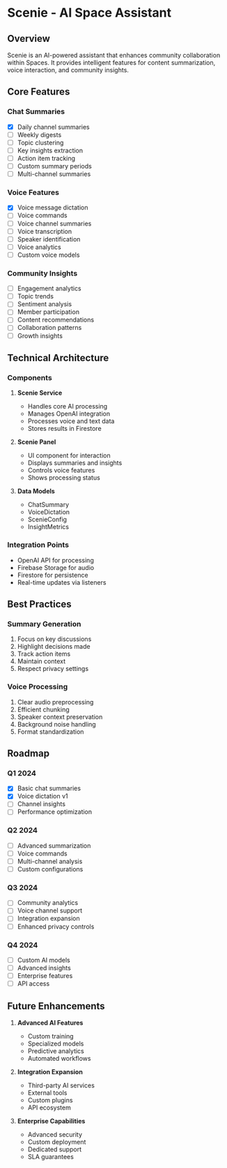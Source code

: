 # Scenie - AI Space Assistant

## Overview

Scenie is an AI-powered assistant that enhances community collaboration within Spaces. It provides intelligent features for content summarization, voice interaction, and community insights.

## Core Features

### Chat Summaries
- [x] Daily channel summaries
- [ ] Weekly digests
- [ ] Topic clustering
- [ ] Key insights extraction
- [ ] Action item tracking
- [ ] Custom summary periods
- [ ] Multi-channel summaries

### Voice Features
- [x] Voice message dictation
- [ ] Voice commands
- [ ] Voice channel summaries
- [ ] Voice transcription
- [ ] Speaker identification
- [ ] Voice analytics
- [ ] Custom voice models

### Community Insights
- [ ] Engagement analytics
- [ ] Topic trends
- [ ] Sentiment analysis
- [ ] Member participation
- [ ] Content recommendations
- [ ] Collaboration patterns
- [ ] Growth insights

## Technical Architecture

### Components
1. **Scenie Service**
   - Handles core AI processing
   - Manages OpenAI integration
   - Processes voice and text data
   - Stores results in Firestore

2. **Scenie Panel**
   - UI component for interaction
   - Displays summaries and insights
   - Controls voice features
   - Shows processing status

3. **Data Models**
   - ChatSummary
   - VoiceDictation
   - ScenieConfig
   - InsightMetrics

### Integration Points
- OpenAI API for processing
- Firebase Storage for audio
- Firestore for persistence
- Real-time updates via listeners

## Best Practices

### Summary Generation
1. Focus on key discussions
2. Highlight decisions made
3. Track action items
4. Maintain context
5. Respect privacy settings

### Voice Processing
1. Clear audio preprocessing
2. Efficient chunking
3. Speaker context preservation
4. Background noise handling
5. Format standardization

## Roadmap

### Q1 2024
- [x] Basic chat summaries
- [x] Voice dictation v1
- [ ] Channel insights
- [ ] Performance optimization

### Q2 2024
- [ ] Advanced summarization
- [ ] Voice commands
- [ ] Multi-channel analysis
- [ ] Custom configurations

### Q3 2024
- [ ] Community analytics
- [ ] Voice channel support
- [ ] Integration expansion
- [ ] Enhanced privacy controls

### Q4 2024
- [ ] Custom AI models
- [ ] Advanced insights
- [ ] Enterprise features
- [ ] API access

## Future Enhancements

1. **Advanced AI Features**
   - Custom training
   - Specialized models
   - Predictive analytics
   - Automated workflows

2. **Integration Expansion**
   - Third-party AI services
   - External tools
   - Custom plugins
   - API ecosystem

3. **Enterprise Capabilities**
   - Advanced security
   - Custom deployment
   - Dedicated support
   - SLA guarantees 